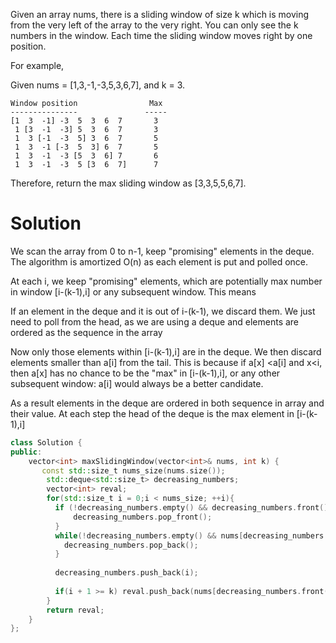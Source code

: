 Given an array nums, there is a sliding window of size k which is moving from the very left of the array to the very right. You can only see the k numbers in the window. Each time the sliding window moves right by one position.

For example,

Given nums = [1,3,-1,-3,5,3,6,7], and k = 3.
  
```
Window position                Max
---------------               -----
[1  3  -1] -3  5  3  6  7       3
 1 [3  -1  -3] 5  3  6  7       3
 1  3 [-1  -3  5] 3  6  7       5
 1  3  -1 [-3  5  3] 6  7       5
 1  3  -1  -3 [5  3  6] 7       6
 1  3  -1  -3  5 [3  6  7]      7
```

Therefore, return the max sliding window as [3,3,5,5,6,7].
  
# Solution
  
We scan the array from 0 to n-1, keep "promising" elements in the deque. The algorithm is amortized O(n) as each element is put and polled once.

At each i, we keep "promising" elements, which are potentially max number in window [i-(k-1),i] or any subsequent window. This means

If an element in the deque and it is out of i-(k-1), we discard them. We just need to poll from the head, as we are using a deque and elements are ordered as the sequence in the array

Now only those elements within [i-(k-1),i] are in the deque. We then discard elements smaller than a[i] from the tail. This is because if a[x] <a[i] and x<i, then a[x] has no chance to be the "max" in [i-(k-1),i], or any other subsequent window: a[i] would always be a better candidate.

As a result elements in the deque are ordered in both sequence in array and their value. At each step the head of the deque is the max element in [i-(k-1),i]


```cpp  
class Solution {
public:
    vector<int> maxSlidingWindow(vector<int>& nums, int k) {
       const std::size_t nums_size(nums.size());
        std::deque<std::size_t> decreasing_numbers;
        vector<int> reval;
        for(std::size_t i = 0;i < nums_size; ++i){
          if (!decreasing_numbers.empty() && decreasing_numbers.front() == i-k)  {
              decreasing_numbers.pop_front();
          }
          while(!decreasing_numbers.empty() && nums[decreasing_numbers.back()] < nums[i]){
            decreasing_numbers.pop_back();
          }
            
          decreasing_numbers.push_back(i);
            
          if(i + 1 >= k) reval.push_back(nums[decreasing_numbers.front()]);
        }
        return reval;
    }
};
```
